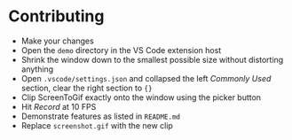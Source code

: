 # Contributing

- Make your changes
- Open the `demo` directory in the VS Code extension host
- Shrink the window down to the smallest possible size without distorting anything
- Open `.vscode/settings.json` and collapsed the left *Commonly Used* section, clear the right section to `{}`
- Clip ScreenToGif exactly onto the window using the picker button
- Hit *Record* at 10 FPS
- Demonstrate features as listed in `README.md`
- Replace `screenshot.gif` with the new clip
